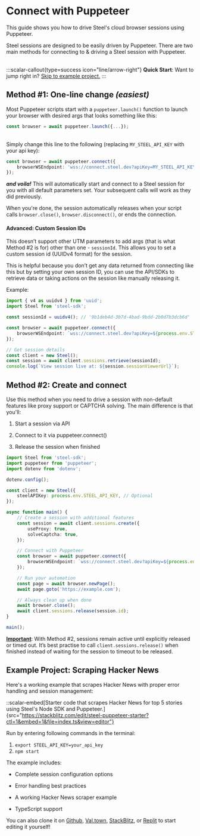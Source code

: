 # Connect with Puppeteer

This guide shows you how to drive Steel's cloud browser sessions using Puppeteer.

Steel sessions are designed to be easily driven by Puppeteer. There are two main methods for connecting to & driving a Steel session with Puppeteer.

\
:::scalar-callout{type=success icon="line/arrow-right"}
**Quick Start**: Want to jump right in? [Skip to example project.](#example-project-scraping-hacker-news)
:::

## Method #1: One-line change _(easiest)_

Most Puppeteer scripts start with a `puppeteer.launch()` function to launch your browser with desired args that looks something like this:

```typescript
const browser = await puppeteer.launch({...});
```

\
Simply change this line to the following (replacing `MY_STEEL_API_KEY` with your api key):

```typescript
const browser = await puppeteer.connect({
    browserWSEndpoint: 'wss://connect.steel.dev?apiKey=MY_STEEL_API_KEY',
});
```

**_and voila!_** This will automatically start and connect to a Steel session for you with all default parameters set. Your subsequent calls will work as they did previously.

When you're done, the session automatically releases when your script calls `browser.close()`, `browser.disconnect()`, or ends the connection.

#### Advanced: Custom Session IDs

This doesn’t support other UTM parameters to add args (that is what Method #2 is for) other than one - `sessionId`. This allows you to set a custom session id (UUIDv4 format) for the session.

This is helpful because you don’t get any data returned from connecting like this but by setting your own session ID, you can use the API/SDKs to retrieve data or taking actions on the session like manually releasing it.

Example:

```typescript
import { v4 as uuidv4 } from 'uuid';
import Steel from 'steel-sdk';

const sessionId = uuidv4(); // '9b1deb4d-3b7d-4bad-9bdd-2b0d7b3dcb6d'

const browser = await puppeteer.connect({
    browserWSEndpoint: `wss://connect.steel.dev?apiKey=${process.env.STEEL_API_KEY}&sessionId=${sessionId}`,
});

// Get session details
const client = new Steel();
const session = await client.sessions.retrieve(sessionId);
console.log(`View session live at: ${session.sessionViewerUrl}`);
```

## Method #2: Create and connect
Use this method when you need to drive a session with non-default features like proxy support or CAPTCHA solving. The main difference is that you'll:

1. Start a session via API

2. Connect to it via puppeteer.connect()

3. Release the session when finished

```typescript
import Steel from 'steel-sdk';
import puppeteer from 'puppeteer';
import dotenv from 'dotenv';

dotenv.config();

const client = new Steel({
    steelAPIKey: process.env.STEEL_API_KEY, // Optional
});

async function main() {
    // Create a session with additional features
    const session = await client.sessions.create({
        useProxy: true,
        solveCaptcha: true,
    });

    // Connect with Puppeteer
    const browser = await puppeteer.connect({
        browserWSEndpoint: `wss://connect.steel.dev?apiKey=${process.env.STEEL_API_KEY}&sessionId=${session.id}`,
    });

    // Run your automation
    const page = await browser.newPage();
    await page.goto('https://example.com');

    // Always clean up when done
    await browser.close();
    await client.sessions.release(session.id);
}

main();
```

**<u>Important</u>**: With Method #2, sessions remain active until explicitly released or timed out. It’s best practise to call `client.sessions.release()` when finished instead of waiting for the session to timeout to be released.

## Example Project: Scraping Hacker News
Here's a working example that scrapes Hacker News with proper error handling and session management:

::scalar-embed[Starter code that scrapes Hacker News for top 5 stories using Steel's Node SDK and Puppeteer.]{src="https://stackblitz.com/edit/steel-puppeteer-starter?ctl=1&embed=1&file=index.ts&view=editor"}

Run by entering following commands in the terminal:

1. `export STEEL_API_KEY=your_api_key`
2. `npm start`

The example includes:

- Complete session configuration options

- Error handling best practices

- A working Hacker News scraper example

- TypeScript support

You can also clone it on [Github](https://github.com/steel-dev/steel-cookbook/tree/main/examples/steel-puppeteer-starter), [Val.town](https://www.val.town/v/stevekrouse/steel_puppeteer_starter), [StackBlitz](https://stackblitz.com/edit/steel-puppeteer-starter?file=README.md), or [Replit](https://replit.com/@steel-dev/steel-puppeteer-starter?v=1) to start editing it yourself!